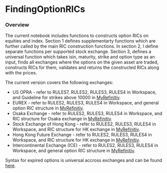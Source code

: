 # FindingOptionRICs

### Overview

The current notebook includes functions to constructs option RICs on equities and index. Section 1 defines supplementarty functions which are further called by the main RIC construction functions. In section 2, I define separate functions per supported stock exchange. Section 3, defines a universal function which takes isin, maturity, strike and option type as an input, finds all exchanges where the options on the given asset are traded, constructs RICs for them, validates and returns the constructed RICs along with the prices.

The current version covers the following exchanges:
* US OPRA - refer to RULES7, RULES2, RULES3, RULES4 in Workspace, and Guideline for strikes above 10000 in [MyRefinitiv](https://my.refinitiv.com/content/mytr/en/datanotification/DN099473.html).
* EUREX - refer to RULES2, RULES3, RULES4 in Workspace, and general option RIC structure in [MyRefinitiv](https://my.refinitiv.com/content/mytr/en/faqs/2016/09/000195632.html). 
* Osaka Exchange - refer to RULES2, RULES3, RULES4 in Workspace, and RIC structure for Osaka exchange in [MyRefinitiv](https://my.refinitiv.com/content/mytr/en/faqs/2014/10/000189842.html).
* Stock Exchange of Hong Kong - refer to RULES2, RULES3, RULES4 in Workspace, and RIC structure for HK exchange in [MyRefinitiv](https://my.refinitiv.com/content/mytr/en/faqs/2021/04/000198505.html).
* Hong Kong Future Exchange - refer to RULES2, RULES3, RULES4 in Workspace, and RIC structure for HK exchange in [MyRefinitiv](https://my.refinitiv.com/content/mytr/en/faqs/2021/04/000198505.html).
* Intercontinental Exchange (ICE) - refer to RULES2, RULES3, RULES4 in Workspace, and general option RIC structure in [MyRefinitiv](https://my.refinitiv.com/content/mytr/en/faqs/2016/09/000195632.html). 

Syntax for expired options is universal accross exchanges and can be found [here](https://my.refinitiv.com/content/mytr/en/faqs/2018/09/000178972.html).
